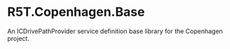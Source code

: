 # R5T.Copenhagen.Base
An ICDrivePathProvider service definition base library for the Copenhagen project.
